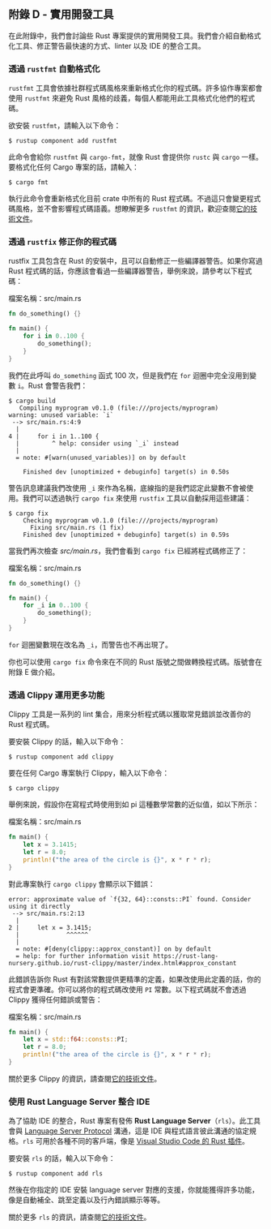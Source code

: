 ## 附錄 D - 實用開發工具

在此附錄中，我們會討論些 Rust 專案提供的實用開發工具。我們會介紹自動格式化工具、修正警告最快速的方式、linter 以及 IDE 的整合工具。

### 透過 `rustfmt` 自動格式化

`rustfmt` 工具會依據社群程式碼風格來重新格式化你的程式碼。許多協作專案都會使用 `rustfmt` 來避免 Rust 風格的歧義，每個人都能用此工具格式化他們的程式碼。

欲安裝 `rustfmt`，請輸入以下命令：

```console
$ rustup component add rustfmt
```

此命令會給你 `rustfmt` 與 `cargo-fmt`，就像 Rust 會提供你 `rustc` 與 `cargo` 一樣。要格式化任何 Cargo 專案的話，請輸入：

```console
$ cargo fmt
```

執行此命令會重新格式化目前 crate 中所有的 Rust 程式碼。不過這只會變更程式碼風格，並不會影響程式碼語義。想瞭解更多 `rustfmt` 的資訊，歡迎查閱[它的技術文件][rustfmt]。

[rustfmt]: https://github.com/rust-lang/rustfmt

### 透過 `rustfix` 修正你的程式碼

rustfix 工具包含在 Rust 的安裝中，且可以自動修正一些編譯器警告。如果你寫過 Rust 程式碼的話，你應該會看過一些編譯器警告，舉例來說，請參考以下程式碼：

<span class="filename">檔案名稱：src/main.rs</span>

```rust
fn do_something() {}

fn main() {
    for i in 0..100 {
        do_something();
    }
}
```

我們在此呼叫 `do_something` 函式 100 次，但是我們在 `for` 迴圈中完全沒用到變數 `i`。Rust 會警告我們：

```console
$ cargo build
   Compiling myprogram v0.1.0 (file:///projects/myprogram)
warning: unused variable: `i`
 --> src/main.rs:4:9
  |
4 |     for i in 1..100 {
  |         ^ help: consider using `_i` instead
  |
  = note: #[warn(unused_variables)] on by default

    Finished dev [unoptimized + debuginfo] target(s) in 0.50s
```

警告訊息建議我們改使用 `_i` 來作為名稱，底線指的是我們認定此變數不會被使用。我們可以透過執行 `cargo fix` 來使用 `rustfix` 工具以自動採用這些建議：

```console
$ cargo fix
    Checking myprogram v0.1.0 (file:///projects/myprogram)
      Fixing src/main.rs (1 fix)
    Finished dev [unoptimized + debuginfo] target(s) in 0.59s
```

當我們再次檢查 *src/main.rs*，我們會看到 `cargo fix` 已經將程式碼修正了：

<span class="filename">檔案名稱：src/main.rs</span>

```rust
fn do_something() {}

fn main() {
    for _i in 0..100 {
        do_something();
    }
}
```

`for` 迴圈變數現在改名為 `_i`，而警告也不再出現了。

你也可以使用 `cargo fix` 命令來在不同的 Rust 版號之間做轉換程式碼。版號會在附錄 E 做介紹。

### 透過 Clippy 運用更多功能

Clippy 工具是一系列的 lint 集合，用來分析程式碼以獲取常見錯誤並改善你的 Rust 程式碼。

要安裝 Clippy 的話，輸入以下命令：

```console
$ rustup component add clippy
```

要在任何 Cargo 專案執行 Clippy，輸入以下命令：

```console
$ cargo clippy
```

舉例來說，假設你在寫程式時使用到如 pi 這種數學常數的近似值，如以下所示：

<span class="filename">檔案名稱：src/main.rs</span>

```rust
fn main() {
    let x = 3.1415;
    let r = 8.0;
    println!("the area of the circle is {}", x * r * r);
}
```

對此專案執行 `cargo clippy` 會顯示以下錯誤：

```text
error: approximate value of `f{32, 64}::consts::PI` found. Consider using it directly
 --> src/main.rs:2:13
  |
2 |     let x = 3.1415;
  |             ^^^^^^
  |
  = note: #[deny(clippy::approx_constant)] on by default
  = help: for further information visit https://rust-lang-nursery.github.io/rust-clippy/master/index.html#approx_constant
```

此錯誤告訴你 Rust 有對該常數提供更精準的定義，如果改使用此定義的話，你的程式會更準確。你可以將你的程式碼改使用 `PI` 常數。以下程式碼就不會透過 Clippy 獲得任何錯誤或警告：

<span class="filename">檔案名稱：src/main.rs</span>

```rust
fn main() {
    let x = std::f64::consts::PI;
    let r = 8.0;
    println!("the area of the circle is {}", x * r * r);
}
```

關於更多 Clippy 的資訊，請查閱[它的技術文件][clippy]。

[clippy]: https://github.com/rust-lang/rust-clippy

### 使用 Rust Language Server 整合 IDE

為了協助 IDE 的整合，Rust 專案有發佈 **Rust Language Server**（`rls`）。此工具會與 [Language Server Protocol][lsp] 溝通，這是 IDE 與程式語言彼此溝通的協定規格。`rls` 可用於各種不同的客戶端，像是 [Visual Studio Code 的 Rust 插件][vscode]。

[lsp]: http://langserver.org/
[vscode]: https://marketplace.visualstudio.com/items?itemName=rust-lang.rust

要安裝 `rls` 的話，輸入以下命令：

```console
$ rustup component add rls
```

然後在你指定的 IDE 安裝 language server 對應的支援，你就能獲得許多功能，像是自動補全、跳至定義以及行內錯誤顯示等等。

關於更多 `rls` 的資訊，請查閱[它的技術文件][rls]。

[rls]: https://github.com/rust-lang/rls
